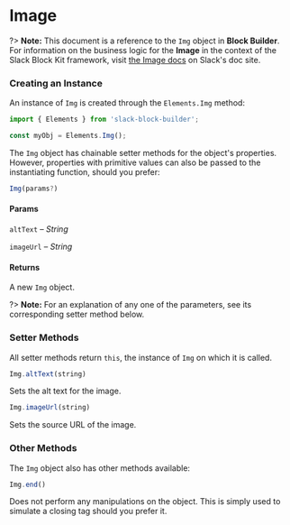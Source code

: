 # Image

?> **Note:** This document is a reference to the `Img` object in **Block Builder**. For information on the business logic for the **Image** in the context of the Slack Block Kit framework, visit [the Image docs](https:&#x2F;&#x2F;api.slack.com&#x2F;reference&#x2F;block-kit&#x2F;block-elements#image) on Slack's doc site.

### Creating an Instance 

An instance of `Img` is created through the `Elements.Img` method:

```javascript
import { Elements } from 'slack-block-builder';

const myObj = Elements.Img();
```


The `Img` object has chainable setter methods for the object's properties. However, properties with primitive values can also be passed to the instantiating function, should you prefer:

```javascript
Img(params?)
```

#### Params

`altText` – *String*

`imageUrl` – *String*

#### Returns

A new `Img` object.

?> **Note:** For an explanation of any one of the parameters, see its corresponding setter method below.

### Setter Methods

All setter methods return `this`, the instance of `Img` on which it is called.

```javascript
Img.altText(string)
```

Sets the alt text for the image.
```javascript
Img.imageUrl(string)
```

Sets the source URL of the image.


### Other Methods

The `Img` object also has other methods available:

```javascript
Img.end()
```

Does not perform any manipulations on the object. This is simply used to simulate a closing tag should you prefer it.

